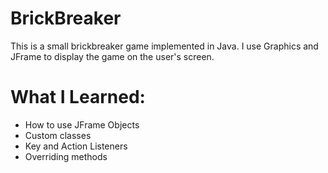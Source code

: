# BrickBreaker
This is a small brickbreaker game implemented in Java. I use Graphics and JFrame to display the game on the user's screen. 


# What I Learned:
- How to use JFrame Objects
- Custom classes
- Key and Action Listeners
- Overriding methods
